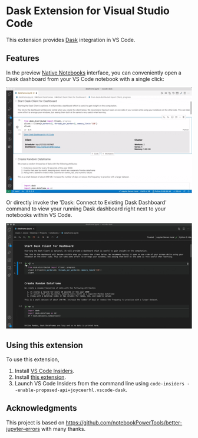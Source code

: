 # Dask Extension for Visual Studio Code

This extension provides [Dask](https://dask.org/) integration in VS Code.

## Features

In the preview [Native Notebooks](https://devblogs.microsoft.com/python/notebooks-are-getting-revamped/#how-to-try-out-native-notebooks) interface, you can conveniently open a Dask dashboard from your VS Code notebook with a single click:

<img src=https://raw.githubusercontent.com/joyceerhl/vscode-dask/main/images/outputrenderer.gif>


Or directly invoke the 'Dask: Connect to Existing Dask Dashboard' command to view your running Dask dashboard right next to your notebooks within VS Code.

<img src=https://raw.githubusercontent.com/joyceerhl/vscode-dask/main/images/demo.gif>

## Using this extension

To use this extension,
1. Install [VS Code Insiders](https://code.visualstudio.com/insiders).
1. Install [this extension](https://marketplace.visualstudio.com/items?itemName=joyceerhl.vscode-dask).
1. Launch VS Code Insiders from the command line using `code-insiders --enable-proposed-api=joyceerhl.vscode-dask`.


## Acknowledgments

This project is based on https://github.com/notebookPowerTools/better-jupyter-errors with many thanks.